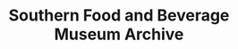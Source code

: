 ---
layout: repo
title: "Southern Food and Beverage Museum Archive"
id: 25026
permalink: repos/25026/
---